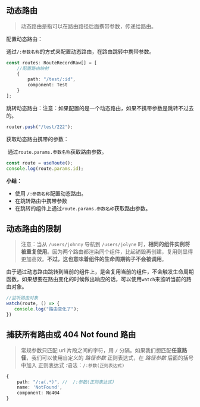 

## 动态路由

> 动态路由是指可以在路由路径后面携带参数，传递给路由。

配置动态路由：

​	通过`/:参数名称`的方式来配置动态路由，在路由跳转中携带参数。

```ts
const routes: RouteRecordRaw[] = [
    //配置路由映射
    {
        path: "/test/:id",
        component: Test
    }
];
```

跳转动态路由：注意：如果配置的是一个动态路由，如果不携带参数是跳转不过去的。

```ts
router.push("/test/222");
```

获取动态路由携带的参数：

​	通过`route.params.参数名称`获取路由参数。

```ts
const route = useRoute();
console.log(route.params.id);
```

**小结：**

-  使用 `/:参数名称`配置动态路由。
- 在跳转路由中携带参数
- 在跳转的组件上通过`route.params.参数名称`获取路由参数。

## 动态路由的限制

> 注意：当从 `/users/johnny` 导航到 `/users/jolyne` 时，**相同的组件实例将被重复使用**。因为两个路由都渲染同个组件，比起销毁再创建，复用则显得更加高效。**不过，这也意味着组件的生命周期钩子不会被调用**。



​	由于通过动态路由跳转到当前的组件上，是会复用当前的组件，不会触发生命周期函数，如果想要在路由变化的时候做出响应的话，可以使用`watch`来监听当前的路由对象。

```ts
//监听路由对象
watch(route, () => {
   console.log("路由变化了");
})
```

## 捕获所有路由或 404 Not found 路由

> 常规参数只匹配 url 片段之间的字符，用 `/` 分隔。如果我们想匹配**任意路径**，我们可以使用自定义的 *路径参数* 正则表达式，在 *路径参数* 后面的括号中加入 正则表达式 :语法：`/:参数(正则表达式)`

```ts
{
    path: "/:a(.*)", //  /:参数(正则表达式)
    name: 'NotFound',
    component: No404
}
```